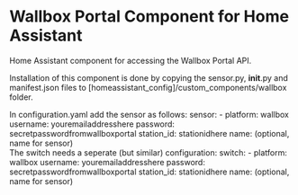 # Wallbox Portal Component for Home Assistant
Home Assistant component for accessing the Wallbox Portal API.

Installation of this component is done by copying the sensor.py, __init__.py and manifest.json files to [homeassistant_config]/custom_components/wallbox folder.

In configuration.yaml add the sensor as follows:
sensor:
    - platform: wallbox 
      username: youremailaddresshere
      password: secretpasswordfromwallboxportal
      station_id: stationidhere
      name: (optional, name for sensor)
<br>
The switch needs a seperate (but similar) configuration:
switch:
    - platform: wallbox 
      username: youremailaddresshere
      password: secretpasswordfromwallboxportal
      station_id: stationidhere
      name: (optional, name for sensor)


